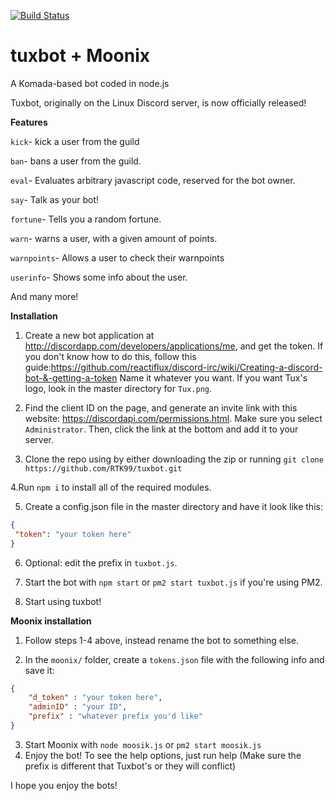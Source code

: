 [![Build Status](https://travis-ci.org/RTK99/tuxbot.svg?branch=master)](https://travis-ci.org/RTK99/tuxbot)

# tuxbot + Moonix
A Komada-based bot coded in node.js

Tuxbot, originally on the Linux Discord server, is now officially released!

**Features**

`kick`- kick a user from the guild

`ban`- bans a user from the guild.

`eval`- Evaluates arbitrary javascript code, reserved for the bot owner.

`say`- Talk as your bot!

`fortune`- Tells you a random fortune.

`warn`- warns a user, with a given amount of points.

`warnpoints`- Allows a user to check their warnpoints

`userinfo`- Shows some info about the user.


And many more!

**Installation**

1. Create a new bot application at http://discordapp.com/developers/applications/me, and get the token. If you don't know how to do this, follow this guide:https://github.com/reactiflux/discord-irc/wiki/Creating-a-discord-bot-&-getting-a-token
Name it whatever you want. If you want Tux's logo, look in the master directory for `Tux.png`.

2. Find the client ID on the page, and generate an invite link with this website: https://discordapi.com/permissions.html.
Make sure you select `Administrator`. Then, click the link at the bottom and add it to your server.

3. Clone the repo using by either downloading the zip or running `git clone https://github.com/RTK99/tuxbot.git`

4.Run `npm i` to install all of the required modules.

5. Create a config.json file in the master directory and have it look like this: 
```json
{
 "token": "your token here"
}
```
6. Optional: edit the prefix in `tuxbot.js`.

7. Start the bot with `npm start` or `pm2 start tuxbot.js` if you're using PM2.

8. Start using tuxbot!

**Moonix installation**
1. Follow steps 1-4 above, instead rename the bot to something else.

2. In the `moonix/` folder, create a `tokens.json` file with the following info and save it:
```json
{
    "d_token" : "your token here",
	"adminID" : "your ID",
    "prefix" : "whatever prefix you'd like"
}
```
3. Start Moonix with `node moosik.js` or `pm2 start moosik.js`
4. Enjoy the bot! To see the help options, just run <prefix> help (Make sure the prefix is different that Tuxbot's or they will conflict)

I hope you enjoy the bots!

